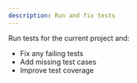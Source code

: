 ```yaml
---
description: Run and fix tests
---
```


Run tests for the current project and:
- Fix any failing tests
- Add missing test cases
- Improve test coverage
